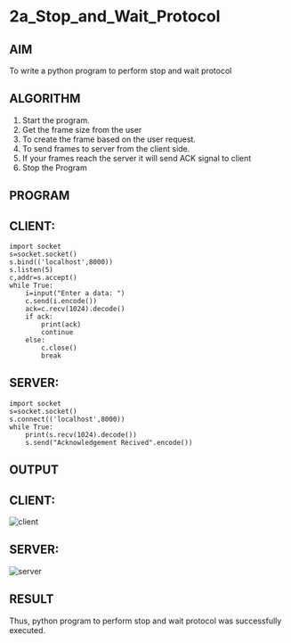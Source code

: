 # 2a_Stop_and_Wait_Protocol
## AIM 
To write a python program to perform stop and wait protocol
## ALGORITHM
1. Start the program.
2. Get the frame size from the user
3. To create the frame based on the user request.
4. To send frames to server from the client side.
5. If your frames reach the server it will send ACK signal to client
6. Stop the Program
## PROGRAM
## CLIENT:
```
import socket
s=socket.socket()
s.bind(('localhost',8000))
s.listen(5)
c,addr=s.accept()
while True:
    i=input("Enter a data: ")
    c.send(i.encode())
    ack=c.recv(1024).decode()
    if ack:
        print(ack)
        continue
    else:
        c.close()
        break
```
## SERVER:
```
import socket
s=socket.socket()
s.connect(('localhost',8000))
while True:
    print(s.recv(1024).decode())
    s.send("Acknowledgement Recived".encode())
```
## OUTPUT
## CLIENT:
![client](https://github.com/ligneshwar/2a_Stop_and_Wait_Protocol/assets/149365037/f371374b-fc43-431a-887d-4b3cf8dab819)
## SERVER:
![server](https://github.com/ligneshwar/2a_Stop_and_Wait_Protocol/assets/149365037/01a44022-ecf6-446e-8a2c-f92f12d87249)


## RESULT
Thus, python program to perform stop and wait protocol was successfully executed.
